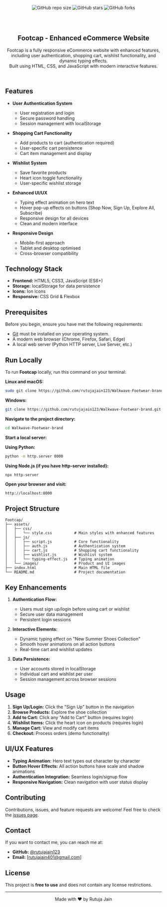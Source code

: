 <div align="center">
  
  ![GitHub repo size](https://img.shields.io/github/repo-size/rutujajain123/Walkwave-Footwear-brand)
  ![GitHub stars](https://img.shields.io/github/stars/rutujajain123/Walkwave-Footwear-brand?style=social)
  ![GitHub forks](https://img.shields.io/github/forks/rutujajain123/Walkwave-Footwear-brand?style=social)

  <br />
  <br />

  <h2 align="center">Footcap - Enhanced eCommerce Website</h2>

  Footcap is a fully responsive eCommerce website with enhanced features, including user authentication, shopping cart, wishlist functionality, and dynamic typing effects. <br />Built using HTML, CSS, and JavaScript with modern interactive features.



</div>

<br />

## Features

- **User Authentication System**
  - User registration and login
  - Secure password handling
  - Session management with localStorage

- **Shopping Cart Functionality**
  - Add products to cart (authentication required)
  - User-specific cart persistence
  - Cart item management and display

- **Wishlist System**
  - Save favorite products
  - Heart icon toggle functionality
  - User-specific wishlist storage

- **Enhanced UI/UX**
  - Typing effect animation on hero text
  - Hover pop-up effects on buttons (Shop Now, Sign Up, Explore All, Subscribe)
  - Responsive design for all devices
  - Clean and modern interface

- **Responsive Design**
  - Mobile-first approach
  - Tablet and desktop optimised
  - Cross-browser compatibility

## Technology Stack

- **Frontend:** HTML5, CSS3, JavaScript (ES6+)
- **Storage:** localStorage for data persistence
- **Icons:** Ion Icons
- **Responsive:** CSS Grid & Flexbox

## Prerequisites

Before you begin, ensure you have met the following requirements:

* [Git](https://git-scm.com/downloads "Download Git") must be installed on your operating system.
* A modern web browser (Chrome, Firefox, Safari, Edge)
* A local web server (Python HTTP server, Live Server, etc.)

## Run Locally

To run **Footcap** locally, run this command on your terminal:

**Linux and macOS:**

```bash
sudo git clone https://github.com/rutujajain123/Walkwave-Footwear-brand.git
```

**Windows:**

```bash
git clone https://github.com/rutujajain123/Walkwave-Footwear-brand.git
```

**Navigate to the project directory:**

```bash
cd Walkwave-Footwear-brand
```

**Start a local server:**

**Using Python:**
```bash
python -m http.server 8000
```

**Using Node.js (if you have http-server installed):**
```bash
npx http-server
```

**Open your browser and visit:**
```
http://localhost:8000
```

## Project Structure

```
Footcap/
├── assets/
│   ├── css/
│   │   └── style.css          # Main styles with enhanced features
│   ├── js/
│   │   ├── script.js          # Core functionality
│   │   ├── auth.js            # Authentication system
│   │   ├── cart.js            # Shopping cart functionality
│   │   ├── wishlist.js        # Wishlist system
│   │   └── typing-effect.js   # Typing animation
│   └── images/                # Product and UI images
├── index.html                 # Main HTML file
└── README.md                  # Project documentation
```

## Key Enhancements

1. **Authentication Flow:**
   - Users must sign up/login before using cart or wishlist
   - Secure user data management
   - Persistent login sessions

2. **Interactive Elements:**
   - Dynamic typing effect on "New Summer Shoes Collection"
   - Smooth hover animations on all action buttons
   - Real-time cart and wishlist updates

3. **Data Persistence:**
   - User accounts stored in localStorage
   - Individual cart and wishlist per user
   - Session management across browser sessions

## Usage

1. **Sign Up/Login:** Click the "Sign Up" button in the navigation
2. **Browse Products:** Explore the shoe collection
3. **Add to Cart:** Click any "Add to Cart" button (requires login)
4. **Wishlist Items:** Click the heart icon on products (requires login)
5. **Manage Cart:** View and modify cart items
6. **Checkout:** Process orders (demo functionality)

## UI/UX Features

- **Typing Animation:** Hero text types out character by character
- **Button Hover Effects:** All action buttons have scale and shadow animations
- **Authentication Integration:** Seamless login/signup flow
- **Responsive Navigation:** Clean navigation with user status display

## Contributing

Contributions, issues, and feature requests are welcome! Feel free to check the [issues page](https://github.com/rutujajain123/Walkwave-Footwear-brand/issues).

## Contact

If you want to contact me, you can reach me at:

- **GitHub:** [@rutujajain123](https://github.com/rutujajain123)
- **Email:** [rutujajain401@gmail.com]

## License

This project is **free to use** and does not contain any license restrictions.

---

<div align="center">
Made with ❤️ by Rutuja Jain
</div>
